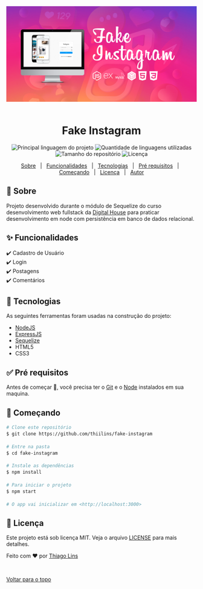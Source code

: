 <div align="center" id="top"> 
  <!-- <img src="./.github/app.gif" alt="Fake Instagram V2" /> -->
 <img src="./.github/preview_cover.png" alt="Fake Instagram" />
&#xa0;

  <!-- <a href="https://fakeinstagramv2.netlify.com">Demo</a> -->
</div>

<h1 align="center">Fake Instagram</h1>

<p align="center">
  <img alt="Principal linguagem do projeto" src="https://img.shields.io/github/languages/top/thiilins/fake-instagram?color=56BEB8">

  <img alt="Quantidade de linguagens utilizadas" src="https://img.shields.io/github/languages/count/thiilins/fake-instagram?color=56BEB8">

  <img alt="Tamanho do repositório" src="https://img.shields.io/github/repo-size/thiilins/fake-instagram?color=56BEB8">

  <img alt="Licença" src="https://img.shields.io/github/license/thiilins/fake-instagram?color=56BEB8">

  <!-- <img alt="Github issues" src="https://img.shields.io/github/issues/thiilins/fake-instagram?color=56BEB8" /> -->

  <!-- <img alt="Github forks" src="https://img.shields.io/github/forks/thiilins/fake-instagram?color=56BEB8" /> -->

  <!-- <img alt="Github stars" src="https://img.shields.io/github/stars/thiilins/fake-instagram?color=56BEB8" /> -->
</p>

<!-- Status -->

<!-- <h4 align="center">
	🚧  Fake Instagram V2 🚀 Em construção...  🚧
</h4>

<hr> -->

<p align="center">
  <a href="#dart-sobre">Sobre</a> &#xa0; | &#xa0; 
  <a href="#sparkles-funcionalidades">Funcionalidades</a> &#xa0; | &#xa0;
  <a href="#rocket-tecnologias">Tecnologias</a> &#xa0; | &#xa0;
  <a href="#white_check_mark-pré-requesitos">Pré requisitos</a> &#xa0; | &#xa0;
  <a href="#checkered_flag-começando">Começando</a> &#xa0; | &#xa0;
  <a href="#memo-licença">Licença</a> &#xa0; | &#xa0;
  <a href="https://github.com/thiilins" target="_blank">Autor</a>
</p>

## :dart: Sobre

Projeto desenvolvido durante o módulo de Sequelize do curso desenvolvimento web fullstack da [Digital House](https://www.digitalhouse.com/br/) para praticar desenvolvimento em node com persistência em banco de dados relacional.


## :sparkles: Funcionalidades

:heavy_check_mark: Cadastro de Usuário <br>
:heavy_check_mark: Login <br>
:heavy_check_mark: Postagens <br>
:heavy_check_mark: Comentários <br>

## :rocket: Tecnologias

As seguintes ferramentas foram usadas na construção do projeto:

- [NodeJS](https://nodejs.org/en/)
- [ExpressJS](https://expressjs.com/pt-br/)
- [Sequelize](https://sequelize.org/)
- HTML5
- CSS3

## :white_check_mark: Pré requisitos

Antes de começar :checkered_flag:, você precisa ter o [Git](https://git-scm.com) e o [Node](https://nodejs.org/en/) instalados em sua maquina.

## :checkered_flag: Começando

```bash
# Clone este repositório
$ git clone https://github.com/thiilins/fake-instagram

# Entre na pasta
$ cd fake-instagram

# Instale as dependências
$ npm install

# Para iniciar o projeto
$ npm start

# O app vai inicializar em <http://localhost:3000>
```

## :memo: Licença

Este projeto está sob licença MIT. Veja o arquivo [LICENSE](LICENSE.md) para mais detalhes.

Feito com :heart: por <a href="https://github.com/thiilins" target="_blank">Thiago Lins</a>

&#xa0;

<a href="#top">Voltar para o topo</a>
